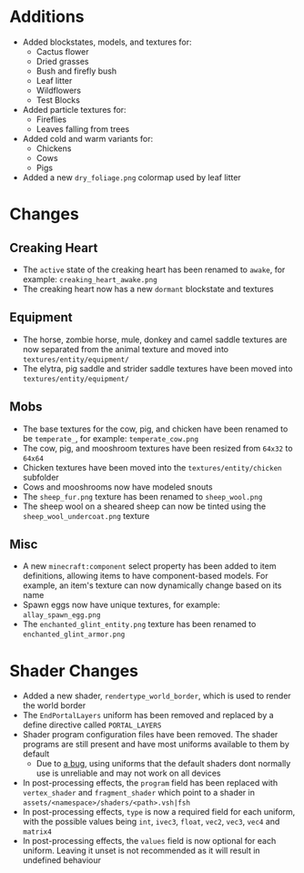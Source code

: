 # Additions
- Added blockstates, models, and textures for:
  - Cactus flower
  - Dried grasses
  - Bush and firefly bush
  - Leaf litter
  - Wildflowers
  - Test Blocks
- Added particle textures for:
  - Fireflies
  - Leaves falling from trees
- Added cold and warm variants for:
  - Chickens
  - Cows
  - Pigs
- Added a new `dry_foliage.png` colormap used by leaf litter

# Changes
## Creaking Heart
- The `active` state of the creaking heart has been renamed to `awake`, for example: `creaking_heart_awake.png`
- The creaking heart now has a new `dormant` blockstate and textures
## Equipment
- The horse, zombie horse, mule, donkey and camel saddle textures are now separated from the animal texture and moved into `textures/entity/equipment/`
- The elytra, pig saddle and strider saddle textures have been moved into `textures/entity/equipment/`
## Mobs
- The base textures for the cow, pig, and chicken have been renamed to be `temperate_`, for example: `temperate_cow.png`
- The cow, pig, and mooshroom textures have been resized from `64x32` to `64x64`
- Chicken textures have been moved into the `textures/entity/chicken` subfolder
- Cows and mooshrooms now have modeled snouts
- The `sheep_fur.png` texture has been renamed to `sheep_wool.png`
- The sheep wool on a sheared sheep can now be tinted using the `sheep_wool_undercoat.png` texture
## Misc
- A new `minecraft:component` select property has been added to item definitions, allowing items to have component-based models. For example, an item's texture can now dynamically change based on its name
- Spawn eggs now have unique textures, for example: `allay_spawn_egg.png`
- The `enchanted_glint_entity.png` texture has been renamed to `enchanted_glint_armor.png`

# Shader Changes
- Added a new shader, `rendertype_world_border`, which is used to render the world border
- The `EndPortalLayers` uniform has been removed and replaced by a define directive called `PORTAL_LAYERS`
- Shader program configuration files have been removed. The shader programs are still present and have most uniforms available to them by default
   - Due to [a bug](https://bugs.mojang.com/browse/MC/issues/MC-296043), using uniforms that the default shaders dont normally use is unreliable and may not work on all devices
- In post-processing effects, the `program` field has been replaced with `vertex_shader` and `fragment_shader` which point to a shader in `assets/<namespace>/shaders/<path>.vsh|fsh`
- In post-processing effects, `type` is now a required field for each uniform, with the possible values being `int`, `ivec3`, `float`, `vec2`, `vec3`, `vec4` and `matrix4`
- In post-processing effects, the `values` field is now optional for each uniform. Leaving it unset is not recommended as it will result in undefined behaviour
